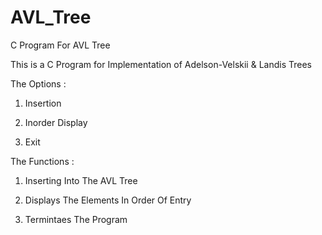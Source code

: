 # AVL_Tree
C Program For AVL Tree

This is a C Program for Implementation of Adelson-Velskii & Landis Trees

The Options :
  1. Insertion
  
  2. Inorder Display
  
  3. Exit
  
The Functions :

  1. Inserting Into The AVL Tree
  
  2. Displays The Elements In Order Of Entry
  
  3. Termintaes The Program
